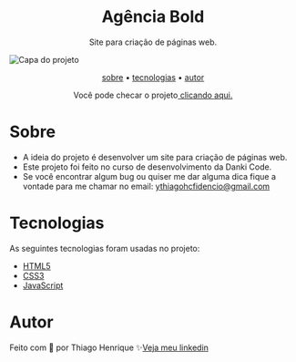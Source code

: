 <h1 align="center"> Agência Bold </h1>

<p align="center"> Site para criação de páginas web. </p>

<img src="https://user-images.githubusercontent.com/92443688/186745622-10e1dde6-ff6b-49c7-a40b-3cf84bfa7eb6.jpg" alt="Capa do projeto">

<p align="center">
    <a href="#sobre">sobre</a> •
    <a href="#tecnologias">tecnologias</a> •
    <a href="#autor">autor</a> 
</p>

<!-- <h4 align="center">🚧  This project is under construction . . .  🚧 </h4> -->

<p align="center">Você pode checar o projeto<a href="https://agenciaboldth.netlify.app/"> clicando aqui.</a></p>

# Sobre

- A ideia do projeto é desenvolver um site para criação de páginas web.
- Este projeto foi feito no curso de desenvolvimento da Danki Code.
- Se você encontrar algum bug ou quiser me dar alguma dica fique a vontade para me chamar no email: ythiagohcfidencio@gmail.com
 
# Tecnologias

As seguintes tecnologias foram usadas no projeto:

- <a href="https://developer.mozilla.org/pt-BR/docs/Web/HTML">HTML5</a>
- <a href="https://developer.mozilla.org/pt-BR/docs/Web/CSS">CSS3</a>
- <a href="https://developer.mozilla.org/pt-BR/docs/Web/JavaScript">JavaScript</a>

# Autor

Feito com 💜 por Thiago Henrique ✨<a href="https://www.linkedin.com/in/thiago-fid%C3%AAncio-a24578224/">Veja meu linkedin</a>
